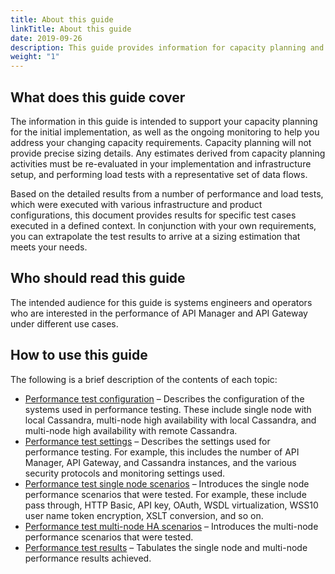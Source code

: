 ```yaml
---
title: About this guide
linkTitle: About this guide
date: 2019-09-26
description: This guide provides information for capacity planning and outlines performance test results for common SOAP and REST use cases for both API Manager and API Gateway. It describes the systems and settings used in performance testing, introduces the various performance scenarios tested, and tabulates the performance results achieved.
weight: "1"
---
```


## What does this guide cover

The information in this guide is intended to support your capacity planning for the initial implementation, as well as the ongoing monitoring to help you address your changing capacity requirements. Capacity planning will not provide precise sizing details. Any estimates derived from capacity planning activities must be re-evaluated in your implementation and infrastructure setup, and performing load tests with a representative set of data flows.

Based on the detailed results from a number of performance and load tests, which were executed with various infrastructure and product configurations, this document provides results for specific test cases executed in a defined context. In conjunction with your own requirements, you can extrapolate the test results to arrive at a sizing estimation that meets your needs.

## Who should read this guide

The intended audience for this guide is systems engineers and operators who are interested in the performance of API Manager and API Gateway under different use cases.

## How to use this guide

The following is a brief description of the contents of each topic:

* [Performance test configuration](/docs/apimanager_capacityguide/performance_test_configuration) – Describes the configuration of the systems used in performance testing. These include single node with local Cassandra, multi-node high availability with local Cassandra, and multi-node high availability with remote Cassandra.
* [Performance test settings](/docs/apimanager_capacityguide/performance_test_settings) – Describes the settings used for performance testing. For example, this includes the number of API Manager, API Gateway, and Cassandra instances, and the various security protocols and monitoring settings used.
* [Performance test single node scenarios](/docs/apimanager_capacityguide/performance_test_scenarios_singlenode) – Introduces the single node performance scenarios that were tested. For example, these include pass through, HTTP Basic, API key, OAuth, WSDL virtualization, WSS10 user name token encryption, XSLT conversion, and so on.
* [Performance test multi-node HA scenarios](/docs/apimanager_capacityguide/performance_test_scenarios_multinode) – Introduces the multi-node performance scenarios that were tested.
* [Performance test results](/docs/apimanager_capacityguide/performance_test_results) – Tabulates the single node and multi-node performance results achieved.

